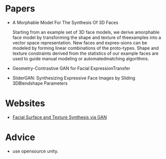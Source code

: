 # Papers

- A Morphable Model For The Synthesis Of 3D Faces
  
  Starting from  an example  set  of  3D  face  models,  we derive  amorphable face model by transforming the shape and texture of theexamples into a vector space representation. New faces and expres-sions can be modeled by forming linear combinations of the proto-types.  Shape and texture constraints derived from the statistics of our example faces are used to guide manual modeling or automatedmatching algorithms.

- Geometry-Contrastive GAN for Facial ExpressionTransfer
- SliderGAN: Synthesizing Expressive Face Images by Sliding 3DBlendshape Parameters

# Websites

- [Facial Surface and Texture Synthesis via GAN](https://neurohive.io/en/computer-vision/facial-surface-and-texture-synthesis-via-gan/)


# Advice

- use opensource unity.